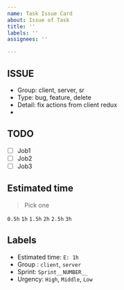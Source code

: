 ```yaml
---
name: Task Issue Card
about: Issue of Task
title: ''
labels: ''
assignees: ''

---
```


## ISSUE
- Group: client, server, sr
- Type: bug, feature, delete
- Detail: fix actions from client redux
- 
## TODO
- [ ] Job1
- [ ] Job2
- [ ] Job3

## Estimated time

> Pick one


`0.5h`
`1h`
`1.5h`
`2h`
`2.5h`
`3h`

## Labels
- Estimated time: `E: 1h`
- Group : `client`, `server`
- Sprint: `Sprint__NUMBER__`
- Urgency: `High`, `Middle`, `Low`
